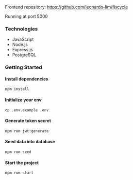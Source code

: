 Frontend repository: https://github.com/leonardo-lim/fixcycle

Running at port 5000

### Technologies
* JavaScript
* Node.js
* Express.js
* PostgreSQL

### Getting Started

#### Install dependencies
```
npm install
```

#### Initialize your env
```
cp .env.example .env
```

#### Generate token secret
```
npm run jwt:generate
```

#### Seed data into database
```
npm run seed
```

#### Start the project
```
npm run start
```

